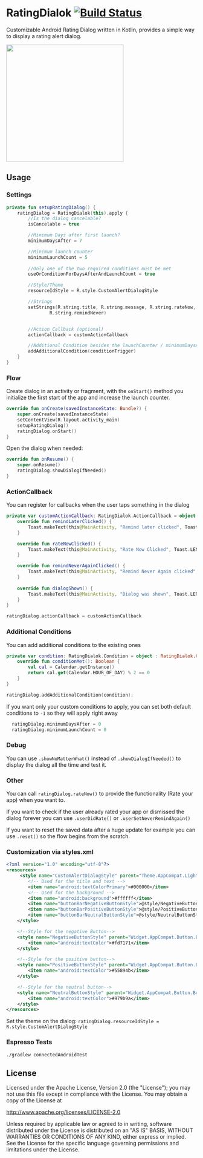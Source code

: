 # RatingDialok [![Build Status](https://travis-ci.org/chrjsorg/RatingDialok.svg?branch=master)](https://travis-ci.org/chrjsorg/RatingDialok)
Customizable Android Rating Dialog written in Kotlin, provides a simple way to display a rating alert dialog.

<img src="https://raw.githubusercontent.com/chrjsorg/RatingDialok/master/screenshots/screenshot.png" width="310px">

## Usage
### Settings
```kotlin
private fun setupRatingDialog() {
    ratingDialog = RatingDialok(this).apply {
        //Is the dialog cancelable?
        isCancelable = true

        //Minimum Days after first launch?
        minimumDaysAfter = 7

        //Minimum launch counter
        minimumLaunchCount = 5
        
        //Only one of the two required conditions must be met
        useOrConditionForDaysAfterAndLaunchCount = true

        //Style/Theme
        resourceIdStyle = R.style.CustomAlertDialogStyle

        //Strings
        setStrings(R.string.title, R.string.message, R.string.rateNow, R.string.remindLater,
                R.string.remindNever)


        //Action Callback (optional)
        actionCallback = customActionCallback

        //Additional Condition besides the launchCounter / minimumDaysAfter (optional)
        addAdditionalCondition(conditionTrigger)
    }
}
```


### Flow
Create dialog in an activity or fragment, with the `onStart()` method you initialize the first start of the app and increase the launch counter.

```kotlin
override fun onCreate(savedInstanceState: Bundle?) {
    super.onCreate(savedInstanceState)
    setContentView(R.layout.activity_main)
    setupRatingDialog()
    ratingDialog.onStart()
}
```

Open the dialog when needed:

```kotlin
override fun onResume() {
    super.onResume()
    ratingDialog.showDialogIfNeeded()
}
```

### ActionCallback
You can register for callbacks when the user taps something in the dialog

```kotlin
private var customActionCallback: RatingDialok.ActionCallback = object : RatingDialok.ActionCallback {
    override fun remindLaterClicked() {
        Toast.makeText(this@MainActivity, "Remind later clicked", Toast.LENGTH_SHORT).show()
    }

    override fun rateNowClicked() {
        Toast.makeText(this@MainActivity, "Rate Now Clicked", Toast.LENGTH_SHORT).show()
    }

    override fun remindNeverAgainClicked() {
        Toast.makeText(this@MainActivity, "Remind Never Again clicked", Toast.LENGTH_SHORT).show()
    }
    
    override fun dialogShown() {
        Toast.makeText(this@MainActivity, "Dialog was shown", Toast.LENGTH_SHORT).show()
    }
}

ratingDialog.actionCallback = customActionCallback
```

### Additional Conditions
You can add additional conditions to the existing ones

```kotlin
private var condition: RatingDialok.Condition = object : RatingDialok.Condition {
    override fun conditionMet(): Boolean {
        val cal = Calendar.getInstance()
        return cal.get(Calendar.HOUR_OF_DAY) % 2 == 0
    }
}

ratingDialog.addAdditionalCondition(condition);
```
If you want only your custom conditions to apply, you can set both default conditions to `-1` so they will apply right away

```kotlin
  ratingDialog.minimumDaysAfter = 0
  ratingDialog.minimumLaunchCount = 0
```
### Debug
You can use `.showNoMatterWhat()` instead of `.showDialogIfNeeded()` to display the dialog all the time and test it.

### Other
You can call `ratingDialog.rateNow()` to provide the functionality (Rate your app) when you want to.

If you want to check if the user already rated your app or dismissed the dialog forever you can use `.userDidRate()` or `.userSetNeverRemindAgain()`

If you want to reset the saved data after a huge update for example you can use `.reset()` so the flow begins from the scratch.

### Customization via styles.xml

```xml
<?xml version="1.0" encoding="utf-8"?>
<resources>
     <style name="CustomAlertDialogStyle" parent="Theme.AppCompat.Light.Dialog.Alert">
        <!-- Used for the title and text -->
        <item name="android:textColorPrimary">#000000</item>
        <!-- Used for the background -->
        <item name="android:background">#ffffff</item>
        <item name="buttonBarNegativeButtonStyle">@style/NegativeButtonStyle</item>
        <item name="buttonBarPositiveButtonStyle">@style/PositiveButtonStyle</item>
        <item name="buttonBarNeutralButtonStyle">@style/NeutralButtonStyle</item>
    </style>

    <!--Style for the negative Button-->
    <style name="NegativeButtonStyle" parent="Widget.AppCompat.Button.ButtonBar.AlertDialog">
        <item name="android:textColor">#fd7171</item>
    </style>

    <!--Style for the positive button-->
    <style name="PositiveButtonStyle" parent="Widget.AppCompat.Button.ButtonBar.AlertDialog">
        <item name="android:textColor">#55894b</item>
    </style>

    <!--Style for the neutral button-->
    <style name="NeutralButtonStyle" parent="Widget.AppCompat.Button.ButtonBar.AlertDialog">
        <item name="android:textColor">#979b9a</item>
    </style>
</resources>
```

Set the theme on the dialog: `ratingDialog.resourceIdStyle = R.style.CustomAlertDialogStyle`

### Espresso Tests
`./gradlew connectedAndroidTest`

## License

Licensed under the Apache License, Version 2.0 (the "License");
you may not use this file except in compliance with the License.
You may obtain a copy of the License at

   http://www.apache.org/licenses/LICENSE-2.0

Unless required by applicable law or agreed to in writing, software
distributed under the License is distributed on an "AS IS" BASIS,
WITHOUT WARRANTIES OR CONDITIONS OF ANY KIND, either express or implied.
See the License for the specific language governing permissions and
limitations under the License.
